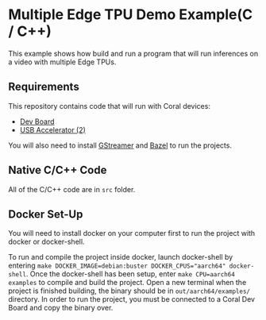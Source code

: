 # Multiple Edge TPU Demo Example(C / C++)

This example shows how build and run a program that will run inferences on a
video with multiple Edge TPUs.

## Requirements

This repository contains code that will run with Coral devices:

* [Dev Board](https://coral.ai/products/dev-board/)
* [USB Accelerator (2)](https://coral.ai/products/accelerator/)

You will also need to install [GStreamer](https://gstreamer.freedesktop.org/documentation/installing/) 
and [Bazel](https://docs.bazel.build/versions/master/install.html) to run the projects.

## Native C/C++ Code

All of the C/C++ code are in `src` folder.

## Docker Set-Up

You will need to install docker on your computer first to run the project with
docker or docker-shell.

To run and compile the project inside docker, launch docker-shell by entering
`make DOCKER_IMAGE=debian:buster DOCKER_CPUS="aarch64" docker-shell`. Once the
docker-shell has been setup, enter `make CPU=aarch64 examples` to compile and build
the project. Open a new terminal when the project is finished building, the binary
should be in `out/aarch64/examples/` directory. In order to run the project, you
must be connected to a Coral Dev Board and copy the binary over.

